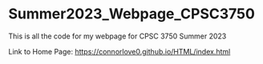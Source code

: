 # Summer2023_Webpage_CPSC3750
This is all the code for my webpage for CPSC 3750 Summer 2023

Link to Home Page: https://connorlove0.github.io/HTML/index.html
